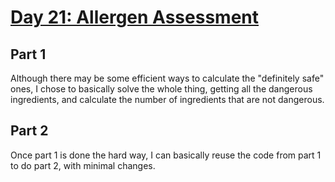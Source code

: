 # [Day 21: Allergen Assessment](https://adventofcode.com/2020/day/21)

## Part 1

Although there may be some efficient ways to calculate the "definitely safe"
ones, I chose to basically solve the whole thing, getting all the dangerous
ingredients, and calculate the number of ingredients that are not dangerous.

## Part 2

Once part 1 is done the hard way, I can basically reuse the code from part 1 to
do part 2, with minimal changes.
